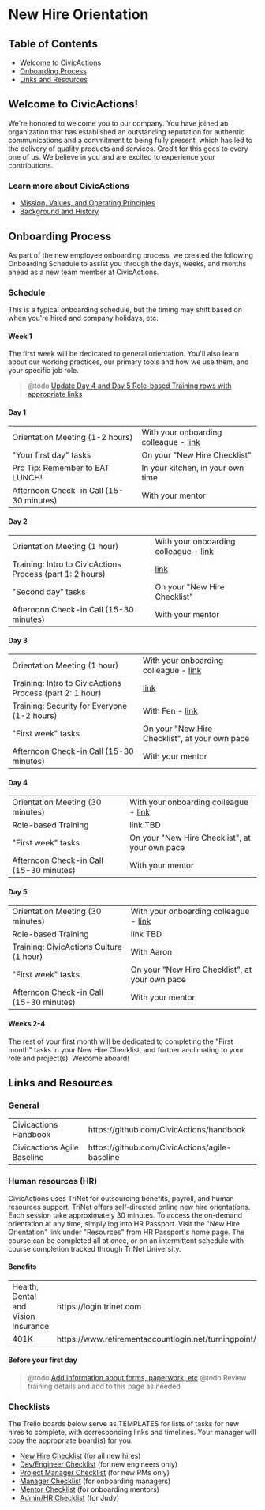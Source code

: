 # New Hire Orientation

## Table of Contents

* [Welcome to CivicActions](#welcome)
* [Onboarding Process](#onboarding-process)
* [Links and Resources](#links)

## <a name="welcome"></a>Welcome to CivicActions!

We're honored to welcome you to our company. You have joined an organization that has established an outstanding reputation for authentic communications and a commitment to being fully present, which has led to the delivery of quality products and services. Credit for this goes to every one of us. We believe in you and are excited to experience your contributions.

### <a name="learn"></a>Learn more about CivicActions

* [Mission, Values, and Operating Principles](../about-us/mission-values-operating-principles.md)
* [Background and History](../about-us/background-and-history.md)

## <a name="onboarding-process"></a>Onboarding Process

As part of the new employee onboarding process, we created the following Onboarding Schedule to assist you through the days, weeks, and months ahead as a new team member at CivicActions.

### Schedule

This is a typical onboarding schedule, but the timing may shift based on when you're hired and company holidays, etc.

#### <a name="week-1"></a>Week 1

The first week will be dedicated to general orientation. You'll also learn about our working practices, our primary tools and how we use them, and your specific job role.

> @todo [Update Day 4 and Day 5 Role-based Training rows with appropriate links](https://trello.com/c/L1FxQ1pp/101-add-appropriate-links-for-role-based-training-to-day-4-and-day-5-sections-of-welcome-md)

#### Day 1

<table>
  <tr>
    <td>Orientation Meeting (1-2 hours)</td>
    <td>With your onboarding colleague - <a href="../welcome-to-civicactions/training/orientation-meetings.md#day1">link</a></td>
  </tr>
  <tr>
    <td>"Your first day" tasks</td>
    <td>On your "New Hire Checklist"</td>
  </tr>
  <tr>
    <td>Pro Tip: Remember to EAT LUNCH!</td>
    <td>In your kitchen, in your own time</td>
  </tr>
  <tr>
    <td>Afternoon Check-in Call (15-30 minutes)</td>
    <td>With your mentor</td>
  </tr>
</table>

#### Day 2

<table>
  <tr>
    <td>Orientation Meeting (1 hour)</td>
    <td>With your onboarding colleague - <a href="../welcome-to-civicactions/training/orientation-meetings.md#day2">link</a></td>
  </tr>
  <tr>
    <td>Training: Intro to CivicActions Process (part 1: 2 hours)</td>
    <td><a href="../welcome-to-civicactions/training/intro-to-civicactions-process.md">link</td>
  </tr>
  <tr>
    <td>"Second day" tasks</td>
    <td>On your "New Hire Checklist"</td>
  </tr>
  <tr>
    <td>Afternoon Check-in Call (15-30 minutes)</td>
    <td>With your mentor</td>
  </tr>
</table>

#### Day 3

<table>
  <tr>
    <td>Orientation Meeting (1 hour)</td>
    <td>With your onboarding colleague - <a href="../welcome-to-civicactions/training/orientation-meetings.md#day3">link</a></td>
  </tr>
  <tr>
    <td>Training: Intro to CivicActions Process (part 2: 1 hour)</td>
    <td><a href="../welcome-to-civicactions/training/intro-to-civicactions-process.md">link</a></td>
  </tr>
  <tr>
    <td>Training: Security for Everyone (1-2 hours)</td>
    <td>With Fen - <a href="../welcome-to-civicactions/training/security-training.md">link</a></td>
  </tr>
  <tr>
    <td>"First week" tasks</td>
    <td>On your "New Hire Checklist", at your own pace</td>
  </tr>
  <tr>
    <td>Afternoon Check-in Call (15-30 minutes)</td>
    <td>With your mentor</td>
  </tr>
</table>

#### Day 4

<table>
  <tr>
    <td>Orientation Meeting (30 minutes)</td>
    <td>With your onboarding colleague - <a href="../welcome-to-civicactions/training/orientation-meetings.md#day4">link</a></td>
  </tr>
  <tr>
    <td>Role-based Training</td>
    <td>link TBD</td>
  </tr>
  <tr>
    <td>"First week" tasks</td>
    <td>On your "New Hire Checklist", at your own pace</td>
  </tr>
  <tr>
    <td>Afternoon Check-in Call (15-30 minutes)</td>
    <td>With your mentor</td>
  </tr>
</table>

#### Day 5

<table>
  <tr>
    <td>Orientation Meeting (30 minutes)</td>
    <td>With your onboarding colleague - <a href="../welcome-to-civicactions/training/orientation-meetings.md#day5">link</a></td>
  </tr>
  <tr>
    <td>Role-based Training</td>
    <td>link TBD</td>
  </tr>
  <tr>
    <td>Training: CivicActions Culture (1 hour)</td>
    <td>With Aaron</td>
  </tr>
  <tr>
    <td>"First week" tasks</td>
    <td>On your "New Hire Checklist", at your own pace</td>
  </tr>
  <tr>
    <td>Afternoon Check-in Call (15-30 minutes)</td>
    <td>With your mentor</td>
  </tr>
</table>

#### <a name="later-weeks"></a>Weeks 2-4

The rest of your first month will be dedicated to completing the "First month" tasks in your New Hire Checklist, and further acclimating to your role and project(s). Welcome aboard!

## <a name="links"></a>Links and Resources

### General

<table>
  <tr>
    <td>Civicactions Handbook</td>
    <td>https://github.com/CivicActions/handbook</td>
  </tr>
  <tr>
    <td>Civicactions Agile Baseline</td>
    <td>https://github.com/CivicActions/agile-baseline</td>
  </tr>
</table>

### Human resources (HR)

CivicActions uses TriNet for outsourcing benefits, payroll, and human resources support. TriNet offers self-directed online new hire orientations. Each session take approximately 30 minutes. To access the on-demand orientation at any time, simply log into HR Passport. Visit the "New Hire Orientation" link under "Resources" from HR Passport's home page. The course can be completed all at once, or on an intermittent schedule with course completion tracked through TriNet University.

#### Benefits

<table>
  <tr>
    <td>Health, Dental and Vision Insurance</td>
    <td>https://login.trinet.com</td>
  </tr>
  <tr>
    <td>401K</td>
    <td>https://www.retirementaccountlogin.net/turningpoint/</td>  
  </tr>
</table>

#### Before your first day

> @todo [Add information about forms, paperwork, etc](https://trello.com/c/OE8MZMM7/103-add-before-your-first-day-content-to-welcome-md)
> @todo Review training details and add to this page as needed


### Checklists

The Trello boards below serve as TEMPLATES for lists of tasks for new hires to complete, with corresponding links and timelines. Your manager will copy the appropriate board(s) for you.

* [New Hire Checklist](https://trello.com/b/sMn9YJcO/onboarding-new-hire-checklist-draft) (for all new hires)
* [Dev/Engineer Checklist](https://trello.com/b/bQeKK90e/onboarding-dev-engineering-new-employee-checklist-draft) (for new engineers only)
* [Project Manager Checklist](https://trello.com/b/KnmBekdC/onboarding-project-manager-new-employee-checklist-draft) (for new PMs only)
* [Manager Checklist](https://trello.com/b/FOILJ0i6/onboarding-manager-checklist-draft) (for onboarding managers)
* [Mentor Checklist](https://trello.com/b/LLHq2eTI/onboarding-mentor-checklist-draft) (for onboarding mentors)
* [Admin/HR Checklist](https://trello.com/b/RbC0clMU/onboarding-admin-hr-checklist-draft) (for Judy)
